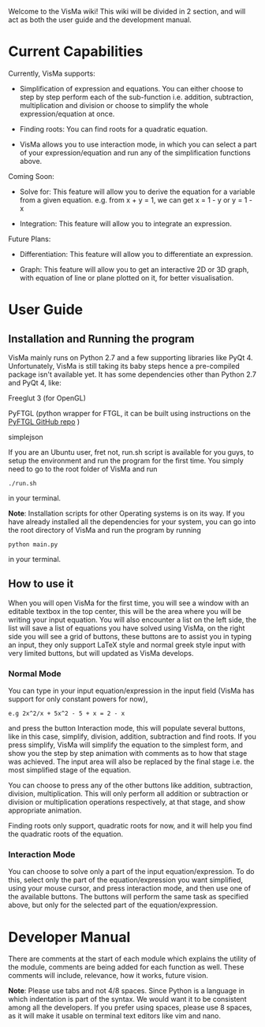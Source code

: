 Welcome to the VisMa wiki! This wiki will be divided in 2 section, and will act as both the user guide and the development manual.

# Current Capabilities

Currently, VisMa supports:

* Simplification of expression and equations. You can either choose to step by step perform each of the sub-function i.e. addition, subtraction, multiplication and division or choose to simplify the whole expression/equation at once.

* Finding roots: You can find roots for a quadratic equation.

* VisMa allows you to use interaction mode, in which you can select a part of your expression/equation and run any of the simplification functions above.

Coming Soon:

* Solve for: This feature will allow you to derive the equation for a variable from a given equation. e.g. from x + y = 1, we can get x = 1 - y or y = 1 - x

* Integration: This feature will allow you to integrate an expression.

Future Plans:

* Differentiation: This feature will allow you to differentiate an expression.

* Graph: This feature will allow you to get an interactive 2D or 3D graph, with equation of line or plane plotted on it, for better visualisation.

# User Guide

## Installation and Running the program

VisMa mainly runs on Python 2.7 and a few supporting libraries like PyQt 4. 
Unfortunately, VisMa is still taking its baby steps hence a pre-compiled package isn't available yet. 
It has some dependencies other than Python 2.7 and PyQt 4, like:

Freeglut 3 (for OpenGL)

PyFTGL (python wrapper for FTGL, it can be built using instructions on the [PyFTGL GitHub repo](https://github.com/umlaeute/pyftgl) )

simplejson

If you are an Ubuntu user, fret not, run.sh script is available for you guys, to setup the environment and run the program for the first time. You simply need to go to the root folder of VisMa and run

`./run.sh`

in your terminal.

**Note**: Installation scripts for other Operating systems is on its way.
If you have already installed all the dependencies for your system, you can go into the root directory of VisMa and run the program by running 

`python main.py`

in your terminal.

## How to use it 

When you will open VisMa for the first time, you will see a window with an editable textbox in the top center, this will be the area where you will be writing your input equation. You will also encounter a list on the left side, the list will save a list of equations you have solved using VisMa, on the right side you will see a grid of buttons, these buttons are to assist you in typing an input, they only support LaTeX style and normal greek style input with very limited buttons, but will updated as VisMa develops.

### Normal Mode
You can type in your input equation/expression in the input field (VisMa has support for only constant powers for now), 

`e.g 2x^2/x + 5x^2 - 5 + x = 2 - x`

and press the button Interaction mode, this will populate several buttons, like in this case, simplify, division, addition, subtraction and find roots. 
If you press simplify, VisMa will simplify the equation to the simplest form, and show you the step by step animation with comments as to how that stage was achieved. The input area will also be replaced by the final stage i.e. the most simplified stage of the equation. 

You can choose to press any of the other buttons like addition, subtraction, division, multiplication. This will only perform all addition or subtraction or division or multiplication operations respectively, at that stage, and show appropriate animation.

Finding roots only support, quadratic roots for now, and it will help you find the quadratic roots of the equation.

### Interaction Mode 
You can choose to solve only a part of the input equation/expression. To do this, select only the part of the equation/expression you want simplified, using your mouse cursor, and press interaction mode, and then use one of the available buttons. The buttons will perform the same task as specified above, but only for the selected part of the equation/expression.

# Developer Manual
There are comments at the start of each module which explains the utility of the module, comments are being added for each function as well. These comments will include, relevance, how it works, future vision.

**Note**: Please use tabs and not 4/8 spaces. Since Python is a language in which indentation is part of the syntax. We would want it to be consistent among all the developers. If you prefer using spaces, please use 8 spaces, as it will make it usable on terminal text editors like vim and nano. 
